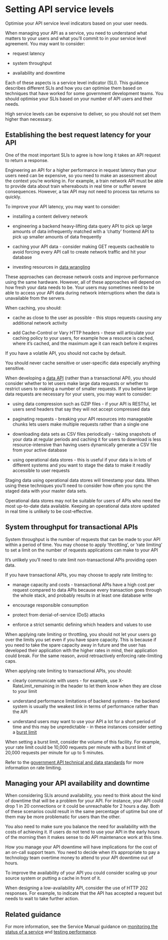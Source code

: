 # Setting API service levels

Optimise your API service level indicators based on your user needs.

When managing your API as a service, you need to understand what matters to your users and what you’ll commit to in your service level agreement. You may want to consider:

-   request latency
    
-   system throughput
    
-   availability and downtime
    

Each of these aspects is a service level indicator (SLI). This guidance describes different SLIs and how you can optimise them based on techniques that have worked for some government development teams. You should optimise your SLIs based on your number of API users and their needs.

High service levels can be expensive to deliver, so you should not set them higher than necessary.

## Establishing the best request latency for your API

One of the most important SLIs to agree is how long it takes an API request to return a response.

Engineering an API for a higher performance in request latency than your users need can be expensive, so you need to make an assessment about the context you’re working in. For example, a train network API must be able to provide data about train whereabouts in real time or suffer severe consequences. However, a tax API may not need to process tax returns so quickly.

To improve your API latency, you may want to consider:

-   installing a content delivery network
    
-   engineering a backend heavy-lifting data query API to pick up large amounts of data infrequently matched with a ‘chatty’ frontend API to pick up smaller amounts of data frequently
    
-   caching your API data - consider making GET requests cacheable to avoid forcing every API call to create network traffic and hit your database
    
-   investing resources in [data wrangling](https://en.wikipedia.org/wiki/Data_wrangling)
    

These approaches can decrease network costs and improve performance using the same hardware. However, all of these approaches will depend on how fresh your data needs to be. Your users may sometimes need to be able to access your API data during network interruptions when the data is unavailable from the servers.

When caching, you should:

-   cache as close to the user as possible - this stops requests causing any additional network activity
    
-   add Cache-Control or Vary HTTP headers - these will articulate your caching policy to your users, for example how a resource is cached, where it’s cached, and the maximum age it can reach before it expires
    

If you have a volatile API, you should not cache by default.

You should never cache sensitive or user-specific data especially anything sensitive.

When developing a [data API](https://gdstechnology.blog.gov.uk/2017/02/03/providing-access-to-datasets-through-apis/) (rather than a transactional API), you should consider whether to let users make large data requests or whether to restrict users to making a number of smaller requests. If you believe large data requests are necessary for your users, you may want to consider:

-   using data compression such as GZIP files - if your API is RESTful, let users send headers that say they will not accept compressed data
    
-   paginating requests - breaking your API resources into manageable chunks lets users make multiple requests rather than a single one
    
-   downloading data sets as CSV files periodically - taking snapshots of your data at regular periods and caching it for users to download is less resource-intensive than having users dynamically generate a CSV file from your active database
    
-   using operational data stores - this is useful if your data is in lots of different systems and you want to stage the data to make it readily accessible to user requests
    

Staging data using operational data stores will timestamp your data. When using these techniques you’ll need to consider how often you sync the staged data with your master data sets.

Operational data stores may not be suitable for users of APIs who need the most up-to-date data available. Keeping an operational data store updated in real time is unlikely to be cost-effective.

## System throughput for transactional APIs

System throughput is the number of requests that can be made to your API within a period of time. You may choose to apply ‘throttling’, or ‘rate limiting’ to set a limit on the number of requests applications can make to your API

It’s unlikely you’ll need to rate limit non-transactional APIs providing open data.

If you have transactional APIs, you may choose to apply rate limiting to:

-   manage capacity and costs - transactional APIs have a high cost per request compared to data APIs because every transaction goes through the whole stack, and probably results in at least one database write
    
-   encourage responsible consumption
    
-   protect from denial-of-service (DoS) attacks
    
-   enforce a strict semantic defining which headers and values to use
    

When applying rate limiting or throttling, you should not let your users go over the limits you set even if you have spare capacity. This is because if you need to take the spare capacity away in future and the user has developed their application with the higher rates in mind, their application could break. For the same reason, avoid retroactively enforcing rate-limiting caps.

When applying rate limiting to transactional APIs, you should:

-   clearly communicate with users - for example, use X-RateLimit_remaining in the header to let them know when they are close to your limit
    
-   understand performance limitations of backend systems - the backend system is usually the weakest link in terms of performance rather than the API
    
-   understand users may want to use your API a lot for a short period of time and this may be unpredictable - in these instances consider setting a [burst limit](https://apifriends.com/api-management/api-quota/)
    

When setting a burst limit, consider the volume of this facility. For example, your rate limit could be 10,000 requests per minute with a burst limit of 20,000 requests per minute for up to 5 minutes.

Refer to the [government API technical and data standards](https://www.gov.uk/guidance/gds-api-technical-and-data-standards) for more information on rate limiting.

## Managing your API availability and downtime

When considering SLIs around availability, you need to think about the kind of downtime that will be a problem for your API. For instance, your API could drop 1 in 20 connections or it could be unreachable for 2 hours a day. Both of these scenarios could result in the same percentage of uptime but one of them may be more problematic for users than the other.

You also need to make sure you balance the need for availability with the costs of achieving it. If users do not tend to use your API in the early hours of the morning then it makes sense to do API maintenance work at this time.

How you manage your API downtime will have implications for the cost of an on-call support team. You need to decide when it’s appropriate to pay a technology team overtime money to attend to your API downtime out of hours.

To improve the availability of your API you could consider scaling up your source system or putting a cache in front of it.

When designing a low-availability API, consider the use of HTTP 202 responses. For example, to indicate that the API has accepted a request but needs to wait to take further action.

## Related guidance

For more information, see the Service Manual guidance on [monitoring the status of a service](https://www.gov.uk/service-manual/technology/monitoring-the-status-of-your-service) and [testing performance](https://www.gov.uk/service-manual/technology/test-your-services-performance).
